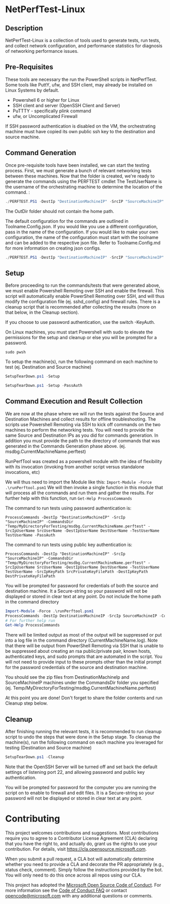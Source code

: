 # NetPerfTest-Linux

## Description

NetPerfTest-Linux is a collection of tools used to generate tests, run tests, and collect network configuration, and performance statistics for diagnosis of networking performance issues. 

## Pre-Requisites
These tools are necessary the run the PowerShell scripts in NetPerfTest. Some tools like PuttY, ufw, and SSH client, may already be installed on Linux Systems by default.

* Powershell 6 or higher for Linux
* SSH client and server (OpenSSH Client and Server)
* PuTTTY - specifically plink command
* ufw, or Uncomplicated Firewall

If SSH password authentication is disabled on the VM, the orchestrating machine must have copied its own public ssh key to the destination and source machine.

## Command Generation
Once pre-requisite tools have been installed, we can start the testing process. 
First, we must generate a bunch of relevant networking tests between these machines. 
Now that the folder is created, we're ready to generate the commands using the PERFTEST cmdlet 
The TestUserName is the username of the orchestrating machine to determine the location of the command. 
:

```PowerShell
./PERFTEST.PS1 -DestIp "DestinationMachineIP" -SrcIP "SourceMachineIP" -OutDir "Temp/MyDirectoryForTesting" -DestUserName "DestinationUserName" -SrcUserName "SourceUserName" -TestUserName "TestUserName"
```

The OutDir folder should not contain the home path.

The default configuration for the commands are outlined in Toolname.Config.json.
If you would like you use a different configuration, pass in the name of the configuration. If you would like to make your own configuration, the name of the configuration must start with the toolname and can be added to the respective json file. Refer to Toolname.Config.md for more information on creating json configs.

```PowerShell 
./PERFTEST.PS1 -DestIp "DestinationMachineIP" -SrcIP "SourceMachineIP" -OutDir "Temp/MyDirectoryForTesting" -DestUserName "DestinationUserName" -SrcUserName "SourceUserName" -TestUserName "TestUserName" -Config 'Detail'
```

## Setup

Before proceeding to run the commands/tests that were generated above, we must enable Powershell Remoting over SSH and enable the firewall. This script will automatically enable PowerShell Remoting over SSH, and will thus modify the configuration file (ej. sshd_config) and firewall rules.  There is a cleanup script that is recommended after collecting the results (more on that below, in the Cleanup section).

If you choose to use password authentication, use the switch -KeyAuth.

On Linux machines, you must start Powershell with sudo to elevate the permissions for 
the setup and cleanup or else you will be prompted for a password.

```console
sudo pwsh
```

To setup the machine(s), run the following command on each machine to test (ej. Destination and Source machine)

```PowerShell
SetupTearDown.ps1 -Setup
```

```PowerShell
SetupTearDown.ps1 -Setup -PassAuth
```

## Command Execution and Result Collection

We are now at the phase where we will run the tests against the Source and Destination Machines and collect results for offline troubleshooting.
The scripts use Powershell Remoting via SSH to kick off commands on the two machines to perform the networking tests.
You will need to provide the same Source and Destination IPs as you did for commands generation. In addition you must provide the path to the 
directory of commands that was generated in the Commands Generation phase above. (ej. msdbg.CurrentMachineName.perftest)

RunPerfTool was created as a powershell module with the idea of flexibility with its invocation (invoking from another script versus standalone invocations, etc)

We will thus need to import the Module like this: ```Import-Module -Force .\runPerftool.psm1```
We will then invoke a single function in this module that will process all the commands and run them and gather the results. 
For further help with this function, run ```Get-Help ProcessCommands```

The command to run tests using password authentication is:
```
ProcessCommands -DestIp "DestinationMachineIP" -SrcIp "SourceMachineIP" -CommandsDir "Temp/MyDirectoryForTesting/msdbg.CurrentMachineName.perftest" -SrcIpUserName SrcUserName -DestIpUserName DestUserName -TestUserName TestUserName -PassAuth
```

The command to run tests using public key authentication is:
```
ProcessCommands -DestIp "DestinationMachineIP" -SrcIp "SourceMachineIP" -CommandsDir "Temp/MyDirectoryForTesting/msdbg.CurrentMachineName.perftest" -SrcIpUserName SrcUserName -DestIpUserName DestUserName -TestUserName TestUserName -SrcIpKeyPath SrcPrivateKeyFilePath -DestIpKeyPath DestPrivateKeyFilePath
```

You will be prompted for password for credentials of both the source and destination machine. It a Secure-string so your password will not be displayed or stored in clear text at any point. Do not include the home path in the command directory

```PowerShell commands
Import-Module -Force .\runPerftool.psm1
ProcessCommands -DestIp DestinationMachineIP -SrcIp SourceMachineIP -CommandsDir Temp/MyDirectoryForTesting/msdbg.CurrentMachineName.perftest -SrcIpUserName SrcUserName -DestIpUserName DestUserName
# For further help run 
Get-Help ProcessCommands
```

There will be limited output as most of the output will be suppressed or put into a log file in the command directory (CurrentMachineName.log). Note that there will be output from PowerShell Remoting via SSH that is unable to be suppressed about creating an rsa public/private pair, known hosts, authenticated keys, and sudo prompts that are automated in the script. You will not need to provide input to these prompts other than the initial prompt for the password credentials of the source and destination machine. 

You should see the zip files from DestinationMachineIp and SourceMachineIP machines under the 
CommandsDir folder you specified (ej. Temp/MyDirectoryForTesting/msdbg.CurrentMachineName.perftest)

At this point you are done! Don't forget to share the folder contents and run Cleanup step below.

## Cleanup
After finishing running the relevant tests, it is recommended to run cleanup script to undo the steps that were done in the Setup stage. 
To cleanup the machine(s), run the following command on each machine you leveraged for testing (Destination and Source machine)

```PowerShell 
SetupTearDown.ps1 -Cleanup
```

Note that the OpenSSH Server will be turned off and set back the default settings of listening port 22, and allowing password and public key authentication.

You will be prompted for password for the computer you are running the script on to enable to firewall and edit files. It is a Secure-string so your password will not be displayed or stored in clear text at any point.


# Contributing

This project welcomes contributions and suggestions.  Most contributions require you to agree to a
Contributor License Agreement (CLA) declaring that you have the right to, and actually do, grant us
the rights to use your contribution. For details, visit https://cla.opensource.microsoft.com.

When you submit a pull request, a CLA bot will automatically determine whether you need to provide
a CLA and decorate the PR appropriately (e.g., status check, comment). Simply follow the instructions
provided by the bot. You will only need to do this once across all repos using our CLA.

This project has adopted the [Microsoft Open Source Code of Conduct](https://opensource.microsoft.com/codeofconduct/).
For more information see the [Code of Conduct FAQ](https://opensource.microsoft.com/codeofconduct/faq/) or
contact [opencode@microsoft.com](mailto:opencode@microsoft.com) with any additional questions or comments.
